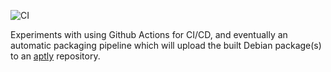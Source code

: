 ![CI](https://github.com/mato/test-hello/workflows/CI/badge.svg)

Experiments with using Github Actions for CI/CD, and eventually an automatic
packaging pipeline which will upload the built Debian package(s) to an
[aptly](https://www.aptly.info/) repository.
